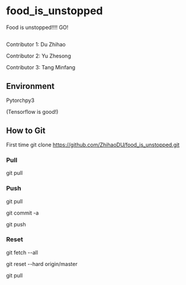 # food_is_unstopped
Food is unstopped!!!! GO!
##
Contributor 1: Du Zhihao

Contributor 2: Yu Zhesong

Contributor 3: Tang Minfang



## Environment
Pytorchpy3

(Tensorflow is good!)
## How to Git
First time git clone https://github.com/ZhihaoDU/food_is_unstopped.git
### Pull
git pull 
### Push
git pull

git commit -a

git push
### Reset 
git fetch --all

git reset --hard origin/master 

git pull
